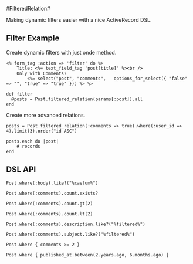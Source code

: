#FilteredRelation#

Making dynamic filters easier with a nice ActiveRecord DSL. 

## Filter Example ##

Create dynamic filters with just onde method.
	
	<% form_tag :action => 'filter' do %>
	  	Title: <%= text_field_tag 'post[title]' %><br />
	  	Only with Comments? 
	        <%= select("post", "comments",   options_for_select({ "false" => "", "true" => "true" })) %> %>

	def filter
	  @posts = Post.filtered_relation(params[:post]).all
	end

Create more advanced relations.
	
	posts = Post.filtered_relation(:comments => true).where(:user_id => 4).limit(3).order("id ASC")    

	posts.each do |post|  
		# records
	end  

## DSL API ##

	Post.where(:body).like?("%caelum%")

	Post.where(:comments).count.exists?

	Post.where(:comments).count.gt(2)

	Post.where(:comments).count.lt(2)

 	Post.where(:comments).description.like?("%filtered%")

 	Post.where(:comments).subject.like?("%filtered%")

	Post.where { comments >= 2 }
	
	Post.where { published_at.between(2.years.ago, 6.months.ago) }
    
